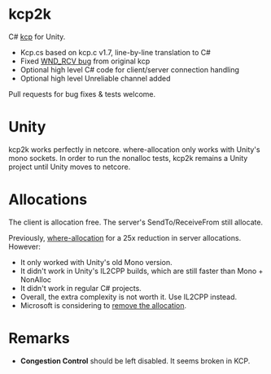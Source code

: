 # kcp2k

C# [kcp](https://github.com/skywind3000/kcp) for Unity.

* Kcp.cs based on kcp.c v1.7, line-by-line translation to C#
* Fixed [WND_RCV bug](https://github.com/skywind3000/kcp/pull/291) from original kcp
* Optional high level C# code for client/server connection handling
* Optional high level Unreliable channel added

Pull requests for bug fixes & tests welcome.

# Unity
kcp2k works perfectly in netcore.
where-allocation only works with Unity's mono sockets.
In order to run the nonalloc tests, kcp2k remains a Unity project until Unity moves to netcore.

# Allocations
The client is allocation free.
The server's SendTo/ReceiveFrom still allocate.

Previously, [where-allocation](https://github.com/vis2k/where-allocation) for a 25x reduction in server allocations. However:
- It only worked with Unity's old Mono version.
- It didn't work in Unity's IL2CPP builds, which are still faster than Mono + NonAlloc
- It didn't work in regular C# projects.
- Overall, the extra complexity is not worth it. Use IL2CPP instead.
- Microsoft is considering to [remove the allocation](https://github.com/dotnet/runtime/issues/30797#issuecomment-1308599410).

# Remarks
- **Congestion Control** should be left disabled. It seems broken in KCP.
